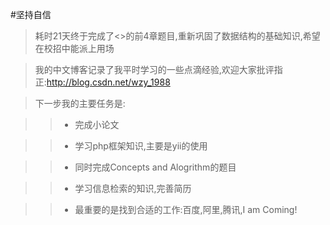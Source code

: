 #坚持自信

>  耗时21天终于完成了<<cracking the coding interview>>的前4章题目,重新巩固了数据结构的基础知识,希望在校招中能派上用场

>  我的中文博客记录了我平时学习的一些点滴经验,欢迎大家批评指正:http://blog.csdn.net/wzy_1988

>  下一步我的主要任务是:

> > * 完成小论文

> > * 学习php框架知识,主要是yii的使用

> > * 同时完成Concepts and Alogrithm的题目

> > * 学习信息检索的知识,完善简历

> > * 最重要的是找到合适的工作:百度,阿里,腾讯,I am Coming!
